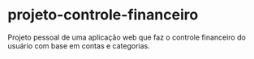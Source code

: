 # projeto-controle-financeiro
Projeto pessoal de uma aplicação web que faz o controle financeiro do usuário com base em contas e categorias.
